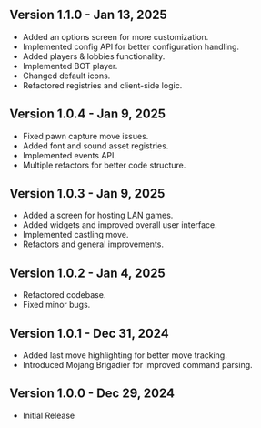 ## Version 1.1.0 - Jan 13, 2025
- Added an options screen for more customization.
- Implemented config API for better configuration handling.
- Added players & lobbies functionality.
- Implemented BOT player.
- Changed default icons.
- Refactored registries and client-side logic.

## Version 1.0.4 - Jan 9, 2025
- Fixed pawn capture move issues.
- Added font and sound asset registries.
- Implemented events API.
- Multiple refactors for better code structure.

## Version 1.0.3 - Jan 9, 2025
- Added a screen for hosting LAN games.
- Added widgets and improved overall user interface.
- Implemented castling move.
- Refactors and general improvements.

## Version 1.0.2 - Jan 4, 2025
- Refactored codebase.
- Fixed minor bugs.

## Version 1.0.1 - Dec 31, 2024
- Added last move highlighting for better move tracking.
- Introduced Mojang Brigadier for improved command parsing.

## Version 1.0.0 - Dec 29, 2024
- Initial Release
